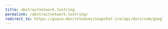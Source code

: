 ```yaml
---
title: abstractnetwork.tostring
permalink: /abstractnetwork.tostring/
redirect_to: https://guava.dev/releases/snapshot-jre/api/docs/com/google/common/graph/AbstractNetwork.html#toString--
---
```

